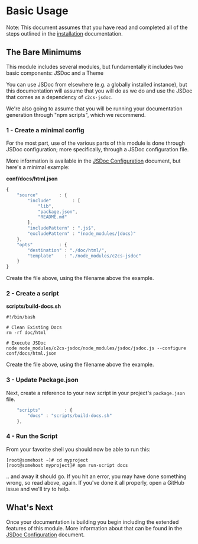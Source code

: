 # Basic Usage

Note: This document assumes that you have read and completed all of the steps 
outlined in the [installation](./installation.md) documentation.

## The Bare Minimums

This module includes several modules, but fundamentally it includes two basic
components: JSDoc and a Theme

You can use JSDoc from elsewhere (e.g. a globally installed instance), but this
documentation will assume that you will do as we do and use the JSDoc that comes
as a dependency of `c2cs-jsdoc`.

We're also going to assume that you will be running your documentation generation
through "npm scripts", which we recommend.

### 1 - Create a minimal config

For the most part, use of the various parts of this module is done through JSDoc
configuration; more specifically, through a JSDoc configuration file.
 
More information is available in the [JSDoc Configuration](./configuration.md) 
document, but here's a minimal example:

**conf/docs/html.json**
```javascript
{
	"source"        : {
		"include"        : [
			"lib",
			"package.json",
			"README.md"
		],
		"includePattern" : ".js$",
		"excludePattern" : "(node_modules/|docs)"
	},
	"opts"          : {
		"destination" : "./doc/html/",
		"template"    : "./node_modules/c2cs-jsdoc"
	}
}
```

Create the file above, using the filename above the example.

### 2 - Create a script

**scripts/build-docs.sh**
```shell
#!/bin/bash

# Clean Existing Docs
rm -rf doc/html

# Execute JSDoc
node node_modules/c2cs-jsdoc/node_modules/jsdoc/jsdoc.js --configure conf/docs/html.json
```

Create the file above, using the filename above the example.

### 3 - Update Package.json

Next, create a reference to your new script in your project's `package.json` file.

```javascript
	"scripts"         : {
		"docs" : "scripts/build-docs.sh"
	},
```

### 4 - Run the Script

From your favorite shell you should now be able to run this:

```shell
[root@somehost ~]# cd myproject
[root@somehost myproject]# npm run-script docs
```

.. and away it should go.  If you hit an error, you may have done something wrong,
so read above, again.  If you've done it all properly, open a GitHub issue and
we'll try to help.

## What's Next

Once your documentation is building you begin including the extended features
of this module.  More information about that can be found in the
[JSDoc Configuration](./configuration.md) document.
